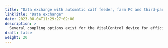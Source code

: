```yaml
---
title: "Data exchange with automatic calf feeder, farm PC and third-party software products"
linkTitle: "Data exchange"
date: 2023-08-04T11:29:27+02:00
description: >
  Several coupling options exist for the VitalControl device for efficient data exchange with other hardware and software solutions.
draft: false
weight: 20
---
```

